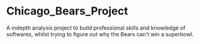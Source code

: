 # Chicago_Bears_Project
 A indepth analysis project to build professional skills and knowledge of softwares, whilst trying to figure out why the Bears can't win a superbowl. 
